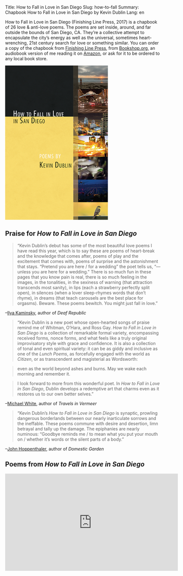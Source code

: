 Title: How to Fall in Love in San Diego
Slug: how-to-fall
Summary: Chapbook How to Fall in Love in San Diego by Kevin Dublin
Lang: en

How to Fall in Love in San Diego (Finishing Line Press, 2017) is a chapbook of 26 love & anti-love poems. The poems are set inside, around, and far outside the bounds of San Diego, CA. They’re a collective attempt to encapsulate the city’s energy as well as the universal, sometimes heart-wrenching, 21st century search for love or something similar. You can order a copy of the chapbook from [Finishing Line Press](https://www.finishinglinepress.com/product/how-to-fall-in-love-in-san-diego/), from [Bookshop.org](https://bookshop.org/books/how-to-fall-in-love-in-san-diego/9781635342260), an audiobook version of me reading it on [Amazon](https://www.amazon.com/How-Fall-Love-San-Diego/dp/B07GL53Z9P/), or ask for it to be ordered to any local book store.

![photo of Book Cover](../images/how-to-fall-cover.png)

## Praise for *How to Fall in Love in San Diego*

> “Kevin Dublin’s debut has some of the most beautiful love poems I have read this year, which is to say these are poems of heart-break and the knowledge that comes after, poems of play and the excitement that comes with, poems of surprise and the astonishment that stays. “Pretend you are here / for a wedding” the poet tells us, “—unless you are here for a wedding.” There is so much fun in these pages that you know pain is real, there is so much feeling in the images, in the tonalities, in the sexiness of warning (that attraction transcends most sanity), in lips (each a strawberry perfectly split open), in silences (when a lover sleep-rhymes words that don’t rhyme), in dreams (that teach carousels are the best place for orgasms). Beware. These poems bewitch. You might just fall in love.”

–[Ilya Kaminsky](http://www.ilyakaminsky.com/), author of *Deaf Republic*


> “Kevin Dublin is a new poet whose open-hearted songs of praise remind me of Whitman, O’Hara, and Ross Gay. *How to Fall in Love in San Diego* is a collection of remarkable formal variety, encompassing received forms, nonce forms, and what feels like a truly original improvisatory style with grace and confidence. It is also a collection of tonal and even spiritual variety: it can be as giddy and inclusive as one of the *Lunch Poems*, as forcefully engaged with the world as *Citizen*, or as transcendent and magisterial as Wordsworth:

> even as the world beyond ashes and burns.
> May we wake each morning and remember it.

> I look forward to more from this wonderful poet. In *How to Fall in Love in San Diego*, Dublin develops a redemptive art that charms even as it restores us to our own better selves.”

–[Michael White](http://www.michaelwhitepoet.com/), author of *Travels in Vermeer*


> “Kevin Dublin’s *How to Fall in Love in San Diego* is synaptic, prowling dangerous borderlands between our nearly inarticulate sorrows and the ineffable. These poems commune with desire and desertion, limn betrayal and tally up the damage. The epiphanies are nearly numinous: “Goodbye reminds me / to mean what you put your mouth on / whether it’s words or the silent parts of a body.”

–[John Hoppenthaler](https://www.connotationpress.com/hoppenthaler-s-congeries), author of *Domestic Garden*

## Poems from *How to Fall in Love in San Diego*

<iframe width="560" height="315" src="https://www.youtube.com/embed/_RDZDKXK_JY?list=PL69zjcOF2crMt3cn7WQdTq5LshUFI58qH" title="YouTube video player" frameborder="0" allow="accelerometer; autoplay; clipboard-write; encrypted-media; gyroscope; picture-in-picture" allowfullscreen></iframe>



